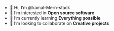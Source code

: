- 👋 Hi, I’m @kamal-Mern-stack
- 👀 I’m interested in **Open source software**
- 🌱 I’m currently learning **Everything possible**
- 💞️ I’m looking to collaborate on **Creative projects**


